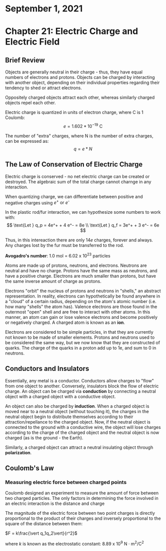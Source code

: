 # September 1, 2021
# Chapter 21: Electric Charge and Electric Field

## Brief Review

Objects are generally neutral in their charge - thus, they have equal numbers of electrons and protons. Objects can be charged by interacting with another object, depending on their individual properties regarding their tendency to shed or attract electrons.

Oppositely charged objects attract each other, whereas similarly charged objects repel each other.

Electric charge is quantized in units of electron charge, where C is 1 Coulomb:
$$ e = 1.602 * 10^{-19} \text{ C} $$

The number of "extra" charges, where N is the number of extra charges, can be expressed as:
$$q = e*N$$

## The Law of Conservation of Electric Charge
Electric charge is conserved - no net electric charge can be created or destroyed. The algebraic sum of the total charge cannot charnge in any interaction.

When quantizing charge, we can differentiate between positive and negative charges using <span>*e*<sup>+</sup> or *e*<sup>-</sup>

In the plastic rod/fur interaction, we can hypothesize some numbers to work with:
$$
\text{Let } q_p = 4e^+ + 4 e^- = 8e \\
\text{Let } q_f = 3e^+ + 3 e^- = 6e 
$$

Thus, in this intereaction there are only 14*e* charges, forever and always. Any charges lost by the fur must be transferred to the rod.

**Avogadro's number**: 1.0 mol = 6.02 x <span>10<sup>23</sup></span> particles

Atoms are made up of protons, neutrons, and electrons. Neutrons are neutral and have no charge. Protons have the same mass as neutrons, and have a positive charge. Electrons are much smaller than protons, but have the same inverse amount of charge as protons.

Electrons "orbit" the nucleus of protons and neutrons in "shells," an abstract representation. In reality, electrons can hypothetically be found anywhere in a "cloud" of a certain radius, depending on the atom's atomic number (i.e. how many "shells" the atom has). Valence electrons are those found in the outermost "open" shell and are free to interact with other atoms. In this manner, an atom can gain or lose valence electrons and become positively or negatively charged. A charged atom is known as an **ion**.

Electrons are considered to be simple particles, in that they are currently not known to be made of smaller elements. Protons and neutrons used to be considered the same way, but we now know that they are constructed of quarks. The charge of the quarks in a proton add up to 1e, and sum to 0 in neutrons.

## Conductors and Insulators
Essentially, any metal is a conductor. Conductors allow charges to "flow" from one object to another. Conversely, insulators block the flow of electric charge. An object can be charged via **conduction** by connecting a neutral object with a charged object with a conductive object.

An object can also be charged by **induction**. When a charged object is moved near to a neutral object (without touching it), the charges in the neutral object begin to distribute themselves according to their attraction/repellance to the charged object. Now, if the neutral object is connected to the ground with a conductive wire, the object will lose charges according to the charge of the charged object and the neutral object is now charged (as is the ground - the Earth).

Similarly, a charged object can attract a neutral insulating object through **polarization**.

## Coulomb's Law
### Measuring electric force between charged points
Coulomb designed an experiment to measure the amount of force between two charged particles. The only factors in determining the force involved in an electric interaction is the distance and charge

The magnitude of the electric force between two point charges is directly proportional to the product of their charges and inversely proportional to the square of the distance between them:

$F = k\frac{\vert q_1q_2\vert}{r^2}$

where *k* is known as the electrostatic constant: <span>8.89 x 10<sup>9</sup> N &middot; m<sup>2</sup>/C<sup>2</sup></span>